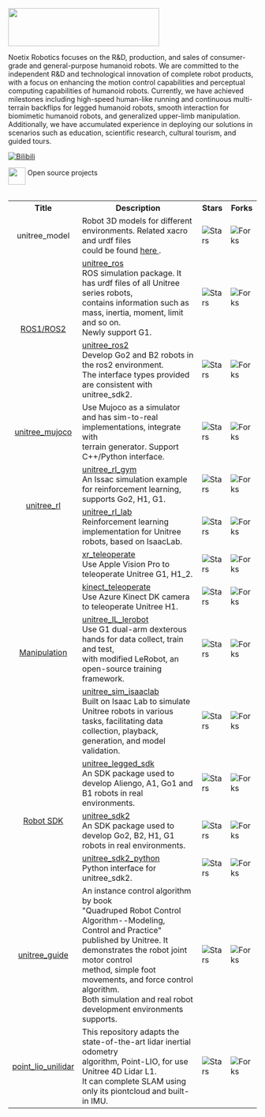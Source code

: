 <img src="https://github.com/NoetixTzy/origin_picture/blob/main/logo_black.png?raw=true" width="306" height="77" align="center">

Noetix Robotics focuses on the R&D, production, and sales of consumer-grade and general-purpose humanoid robots. We are committed to the independent R&D and technological innovation of complete robot products, with a focus on enhancing the motion control capabilities and perceptual computing capabilities of humanoid robots. Currently, we have achieved milestones including high-speed human-like running and continuous multi-terrain backflips for legged humanoid robots, smooth interaction for biomimetic humanoid robots, and generalized upper-limb manipulation. Additionally, we have accumulated experience in deploying our solutions in scenarios such as education, scientific research, cultural tourism, and guided tours.

<!-- [![Twitter](https://img.shields.io/badge/-Twitter-1ca0f1?style=flat&labelColor=1ca0f1&logo=twitter&logoColor=white)](https://twitter.com/UnitreeRobotics)
[![YouTube](https://img.shields.io/badge/YouTube-ff0000?style=flat&logo=youtube&logoColor=white)](https://www.youtube.com/channel/UCsMbp4V8oxzHCMdOUP-3oWw/featured)
[![Facebook](https://img.shields.io/badge/facebook-%231877F2?style=flat&labelColor=231877F2&logo=facebook&logoColor=white)](http://www.facebook.com/UnitreeRobotics)-->
[![Bilibili](https://img.shields.io/badge/-bilibili-ff69b4?style=flat&labelColor=ff69b4&logo=bilibili&logoColor=white)](https://space.bilibili.com/3546714680068378)
<!--[![Doc](https://img.shields.io/badge/Doc-FFA500?style=flat&logo=rss&logoColor=white)](https://support.unitree.com/main)
[![Email](https://img.shields.io/badge/-Email-c14438?style=flat&logo=Gmail&logoColor=white)](mailto:Laikago@unitree.cc)
<a href="https://github.com/unitreerobotics">
<img src="https://badges.strrl.dev/years/unitreerobotics?style=flat-square&logo=github">
</a>
<a href="https://github.com/unitreerobotics?tab=repositories">
<img src="https://badges.strrl.dev/repos/unitreerobotics?style=flat-square&logo=github">
</a> -->


<table><tbody>

<div>
    <img src="https://github.com/NoetixTzy/origin_picture/blob/main/open_source.svg" width="35" height="35" style="display:inline-block; vertical-align:top;">
    <span style="display:inline-block; vertical-align:middle;">Open source projects</span> 
</div>

<!-- <tr><td colspan="1" rowspan="4"> -->

<table class="table table-striped table-bordered table-vcenter"/>
    <tbody>
    <tr><th> Title </th> <th>Description</th> <th>Stars</th> <th>Forks</th></tr>
    <tr>
        <td align="center" ><span> unitree_model </span></td>
        <td>  Robot 3D models for different environments. Related xacro and urdf files <br> could be found <a href="https://github.com/unitreerobotics/unitree_ros/tree/master/robots"> here </a>. </td>
        <td><img alt="Stars" src="https://img.shields.io/github/stars/unitreerobotics/unitree_model?style=flat-square"/></td>
        <td><img alt="Forks" src="https://img.shields.io/github/forks/unitreerobotics/unitree_model?style=flat-square"/></td>
    </tr>
    <tr>
        <td colspan="1" rowspan="2" align="center" class="ai-notebooks-table-points ai-orange-link">
            <a href="https://www.ros.org/" target="_blank"> ROS1/ROS2</a>
        </td>
        <td><a href="https://github.com/unitreerobotics/unitree_ros" target="_blank"> unitree_ros </a> <br> ROS simulation package. It has urdf files of all Unitree series robots, <br>contains information such as  mass, inertia, moment, limit and so on. <br> Newly support G1.</td>
        <td><img alt="Stars" src="https://img.shields.io/github/stars/unitreerobotics/unitree_ros?style=flat-square"/></td>
        <td><img alt="Forks" src="https://img.shields.io/github/forks/unitreerobotics/unitree_ros?style=flat-square"/></td>
    </tr>
    <tr>
        <td><a href="https://github.com/unitreerobotics/unitree_ros2" target="_blank"> unitree_ros2</a> <br> Develop Go2 and B2 robots in the ros2 environment. <br>The interface types provided are consistent with unitree_sdk2. </td>
        <td><img alt="Stars" src="https://img.shields.io/github/stars/unitreerobotics/unitree_ros2?style=flat-square"/></td>
        <td><img alt="Forks" src="https://img.shields.io/github/forks/unitreerobotics/unitree_ros2?style=flat-square"/></td>
    </tr>
    <tr>
        <td align="center" ><a href="https://github.com/unitreerobotics/unitree_mujoco"> unitree_mujoco </a></td>
        <td>  Use Mujoco as a simulator and has sim-to-real implementations, integrate with <br>
        terrain generator. Support C++/Python interface. </td>
        <td><img alt="Stars" src="https://img.shields.io/github/stars/unitreerobotics/unitree_mujoco?style=flat-square"/></td>
        <td><img alt="Forks" src="https://img.shields.io/github/forks/unitreerobotics/unitree_mujoco?style=flat-square"/></td>
    </tr>
    <tr>
        <!-- <td align="center" ><a href="https://github.com/unitreerobotics/unitree_rl_gym"> unitree_rl_gym </a></td> -->
        <td colspan="1" rowspan="2" align="center" class="ai-notebooks-table-points ai-orange-link">
            <a href="https://github.com/unitreerobotics" target="_blank"> unitree_rl </a>
        </td>
        <td><a href="https://github.com/unitreerobotics/unitree_rl_gym" target="_blank"> unitree_rl_gym</a> <br> An Issac simulation example for reinforcement learning, supports Go2, H1, G1. </td>
        <td><img alt="Stars" src="https://img.shields.io/github/stars/unitreerobotics/unitree_rl_gym?style=flat-square"/></td>
        <td><img alt="Forks" src="https://img.shields.io/github/forks/unitreerobotics/unitree_rl_gym?style=flat-square"/></td>
    </tr>
    <tr>
        <td><a href="https://github.com/unitreerobotics/unitree_rl_lab" target="_blank"> unitree_rl_lab</a> <br> Reinforcement learning implementation for Unitree robots, based on IsaacLab. </td>
        <td><img alt="Stars" src="https://img.shields.io/github/stars/unitreerobotics/unitree_rl_lab?style=flat-square"/></td>
        <td><img alt="Forks" src="https://img.shields.io/github/forks/unitreerobotics/unitree_rl_lab?style=flat-square"/></td>
    </tr>
    <tr>
        <td colspan="1" rowspan="4" align="center" class="ai-notebooks-table-points ai-orange-link">
            <a href="https://github.com/unitreerobotics" target="_blank"> Manipulation</a>
        </td>
        <td><a href="https://github.com/unitreerobotics/xr_teleoperate" target="_blank"> xr_teleoperate </a> <br> Use Apple Vision Pro to teleoperate Unitree G1, H1_2. </td>
        <td><img alt="Stars" src="https://img.shields.io/github/stars/unitreerobotics/xr_teleoperate?style=flat-square"/></td>
        <td><img alt="Forks" src="https://img.shields.io/github/forks/unitreerobotics/xr_teleoperate?style=flat-square"/></td>
    </tr>
    <tr>
        <td><a href="https://github.com/unitreerobotics/kinect_teleoperate" target="_blank"> kinect_teleoperate</a> <br> Use Azure Kinect DK camera to teleoperate Unitree H1. </td>
        <td><img alt="Stars" src="https://img.shields.io/github/stars/unitreerobotics/kinect_teleoperate?style=flat-square"/></td>
        <td><img alt="Forks" src="https://img.shields.io/github/forks/unitreerobotics/kinect_teleoperate?style=flat-square"/></td>
    </tr>
    <tr>
        <td><a href="https://github.com/unitreerobotics/unitree_IL_lerobot" target="_blank"> unitree_IL_lerobot</a> <br>  Use G1 dual-arm dexterous hands for data collect, train and test,<br>with modified LeRobot, an open-source training framework. </td>
        <td><img alt="Stars" src="https://img.shields.io/github/stars/unitreerobotics/unitree_IL_lerobot?style=flat-square"/></td>
        <td><img alt="Forks" src="https://img.shields.io/github/forks/unitreerobotics/unitree_IL_lerobot?style=flat-square"/></td>
    </tr>
    <tr>
        <td><a href="https://github.com/unitreerobotics/unitree_sim_isaaclab" target="_blank"> unitree_sim_isaaclab </a> <br> Built on Isaac Lab to simulate Unitree robots in various tasks, facilitating data collection, playback, generation, and model validation. </td>
        <td><img alt="Stars" src="https://img.shields.io/github/stars/unitreerobotics/unitree_sim_isaaclab?style=flat-square"/></td>
        <td><img alt="Forks" src="https://img.shields.io/github/forks/unitreerobotics/unitree_sim_isaaclab?style=flat-square"/></td>
    </tr>
    <tr>
        <td colspan="1" rowspan="3" align="center" class="ai-notebooks-table-points ai-orange-link">
            <a href="https://github.com/unitreerobotics" target="_blank"> Robot SDK</a>
        </td>
        <td><a href="https://github.com/unitreerobotics/unitree_legged_sdk" target="_blank"> unitree_legged_sdk </a> <br> An SDK package used to develop Aliengo, A1, Go1 and B1 robots in real environments. </td>
        <td><img alt="Stars" src="https://img.shields.io/github/stars/unitreerobotics/unitree_legged_sdk?style=flat-square"/></td>
        <td><img alt="Forks" src="https://img.shields.io/github/forks/unitreerobotics/unitree_legged_sdk?style=flat-square"/></td>
    </tr>
    <tr>
        <td><a href="https://github.com/unitreerobotics/unitree_sdk2" target="_blank"> unitree_sdk2</a> <br> An SDK package used to develop Go2, B2, H1, G1 robots in real environments. </td>
        <td><img alt="Stars" src="https://img.shields.io/github/stars/unitreerobotics/unitree_sdk2?style=flat-square"/></td>
        <td><img alt="Forks" src="https://img.shields.io/github/forks/unitreerobotics/unitree_sdk2?style=flat-square"/></td>
    </tr>
    <tr>
        <td><a href="https://github.com/unitreerobotics/unitree_sdk2_python" target="_blank"> unitree_sdk2_python</a> <br> Python interface for unitree_sdk2. </td>
        <td><img alt="Stars" src="https://img.shields.io/github/stars/unitreerobotics/unitree_sdk2_python?style=flat-square"/></td>
        <td><img alt="Forks" src="https://img.shields.io/github/forks/unitreerobotics/unitree_sdk2_python?style=flat-square"/></td>
    </tr>
    <tr>
        <td align="center" ><a href="https://github.com/unitreerobotics/unitree_guide"> unitree_guide </a></td>
        <td>  An instance control algorithm by book <br>"Quadruped Robot Control Algorithm--Modeling, Control and Practice" <br>published by Unitree. It demonstrates the robot joint motor control <br>method, simple foot movements, and force control algorithm. <br>Both simulation and real robot development environments supports. </td>
        <td><img alt="Stars" src="https://img.shields.io/github/stars/unitreerobotics/unitree_guide?style=flat-square"/></td>
        <td><img alt="Forks" src="https://img.shields.io/github/forks/unitreerobotics/unitree_guide?style=flat-square"/></td>
    </tr>
    <tr>
        <td align="center" ><a href="https://github.com/unitreerobotics/point_lio_unilidar"> point_lio_unilidar </a></td>
        <td>  This repository adapts the state-of-the-art lidar inertial odometry <br>algorithm, Point-LIO, for use Unitree 4D Lidar L1. <br>It can complete SLAM using only its piontcloud and built-in IMU. </td>
        <td><img alt="Stars" src="https://img.shields.io/github/stars/unitreerobotics/point_lio_unilidar?style=flat-square"/></td>
        <td><img alt="Forks" src="https://img.shields.io/github/forks/unitreerobotics/point_lio_unilidar?style=flat-square"/></td>
    </tr>
    </tbody>
</table>



